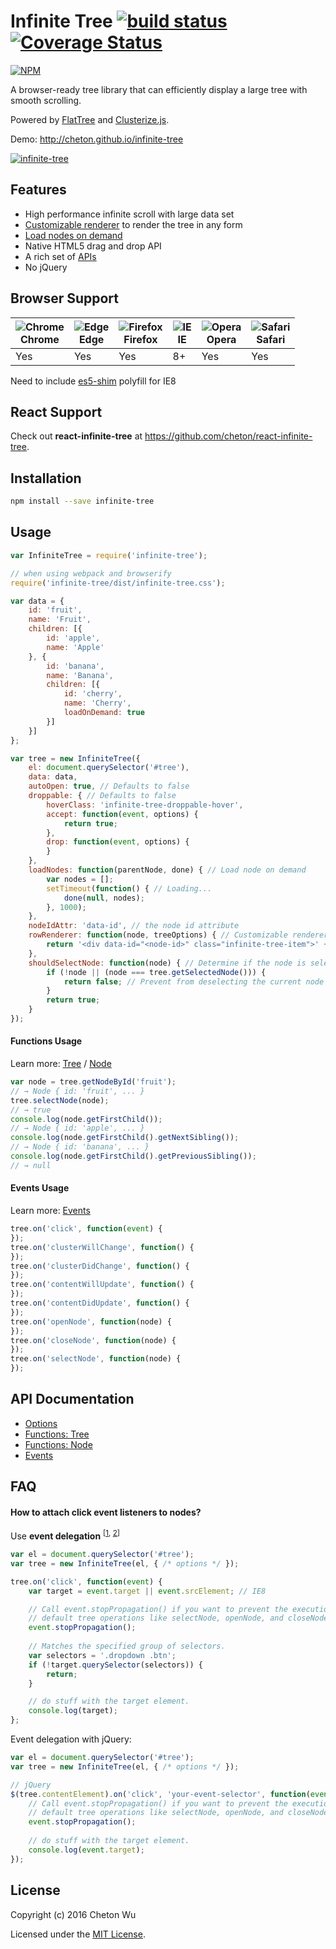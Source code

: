 # Infinite Tree [![build status](https://travis-ci.org/cheton/infinite-tree.svg?branch=master)](https://travis-ci.org/cheton/infinite-tree) [![Coverage Status](https://coveralls.io/repos/github/cheton/infinite-tree/badge.svg?branch=master)](https://coveralls.io/github/cheton/infinite-tree?branch=master)
[![NPM](https://nodei.co/npm/infinite-tree.png?downloads=true&stars=true)](https://www.npmjs.com/package/infinite-tree)

A browser-ready tree library that can efficiently display a large tree with smooth scrolling.

Powered by [FlatTree](https://github.com/cheton/flattree) and [Clusterize.js](https://github.com/NeXTs/Clusterize.js).

Demo: http://cheton.github.io/infinite-tree

[![infinite-tree](https://raw.githubusercontent.com/cheton/infinite-tree/master/media/infinite-tree.gif)](http://cheton.github.io/infinite-tree)

## Features
* High performance infinite scroll with large data set
* [Customizable renderer](https://github.com/cheton/infinite-tree/wiki/Options#rowrenderer) to render the tree in any form
* [Load nodes on demand](https://github.com/cheton/infinite-tree/wiki/Options#loadnodes)
* Native HTML5 drag and drop API
* A rich set of [APIs](https://github.com/cheton/infinite-tree#api-documentation)
* No jQuery

## Browser Support
![Chrome](https://raw.github.com/alrra/browser-logos/master/chrome/chrome_48x48.png)<br>Chrome | ![Edge](https://raw.github.com/alrra/browser-logos/master/edge/edge_48x48.png)<br>Edge | ![Firefox](https://raw.github.com/alrra/browser-logos/master/firefox/firefox_48x48.png)<br>Firefox | ![IE](https://raw.github.com/alrra/browser-logos/master/internet-explorer/internet-explorer_48x48.png)<br>IE | ![Opera](https://raw.github.com/alrra/browser-logos/master/opera/opera_48x48.png)<br>Opera | ![Safari](https://raw.github.com/alrra/browser-logos/master/safari/safari_48x48.png)<br>Safari
--- | --- | --- | --- | --- | --- |
 Yes | Yes | Yes| 8+ | Yes | Yes | 
Need to include [es5-shim](https://github.com/es-shims/es5-shim#example-of-applying-es-compatability-shims-in-a-browser-project) polyfill for IE8

## React Support
Check out <b>react-infinite-tree</b> at https://github.com/cheton/react-infinite-tree.

## Installation
```bash
npm install --save infinite-tree
```

## Usage
```js
var InfiniteTree = require('infinite-tree');

// when using webpack and browserify
require('infinite-tree/dist/infinite-tree.css');

var data = {
    id: 'fruit',
    name: 'Fruit',
    children: [{
        id: 'apple',
        name: 'Apple'
    }, {
        id: 'banana',
        name: 'Banana',
        children: [{
            id: 'cherry',
            name: 'Cherry',
            loadOnDemand: true
        }]
    }]
};

var tree = new InfiniteTree({
    el: document.querySelector('#tree'),
    data: data,
    autoOpen: true, // Defaults to false
    droppable: { // Defaults to false
        hoverClass: 'infinite-tree-droppable-hover',
        accept: function(event, options) {
            return true;
        },
        drop: function(event, options) {
        }
    },
    loadNodes: function(parentNode, done) { // Load node on demand
        var nodes = [];
        setTimeout(function() { // Loading...
            done(null, nodes);
        }, 1000);
    },
    nodeIdAttr: 'data-id', // the node id attribute
    rowRenderer: function(node, treeOptions) { // Customizable renderer
        return '<div data-id="<node-id>" class="infinite-tree-item">' + node.name + '</div>';
    },
    shouldSelectNode: function(node) { // Determine if the node is selectable
        if (!node || (node === tree.getSelectedNode())) {
            return false; // Prevent from deselecting the current node
        }
        return true;
    }
});
```

#### Functions Usage
Learn more: [Tree](https://github.com/cheton/infinite-tree/wiki/Functions:-Tree) /  [Node](https://github.com/cheton/infinite-tree/wiki/Functions:-Node)
```js
var node = tree.getNodeById('fruit');
// → Node { id: 'fruit', ... }
tree.selectNode(node);
// → true
console.log(node.getFirstChild());
// → Node { id: 'apple', ... }
console.log(node.getFirstChild().getNextSibling());
// → Node { id: 'banana', ... }
console.log(node.getFirstChild().getPreviousSibling());
// → null
```

#### Events Usage
Learn more: [Events](https://github.com/cheton/infinite-tree/wiki/Events)
```js
tree.on('click', function(event) {
});
tree.on('clusterWillChange', function() {
});
tree.on('clusterDidChange', function() {
});
tree.on('contentWillUpdate', function() {
});
tree.on('contentDidUpdate', function() {
});
tree.on('openNode', function(node) {
});
tree.on('closeNode', function(node) {
});
tree.on('selectNode', function(node) {
});
```

## API Documentation
* [Options](https://github.com/cheton/infinite-tree/wiki/Options)
* [Functions: Tree](https://github.com/cheton/infinite-tree/wiki/Functions:-Tree)
* [Functions: Node](https://github.com/cheton/infinite-tree/wiki/Functions:-Node)
* [Events](https://github.com/cheton/infinite-tree/wiki/Events)

## FAQ

#### How to attach click event listeners to nodes?

Use <b>event delegation</b> <sup>[[1](http://javascript.info/tutorial/event-delegation), [2](http://davidwalsh.name/event-delegate)]</sup>

```js
var el = document.querySelector('#tree');
var tree = new InfiniteTree(el, { /* options */ });

tree.on('click', function(event) {
    var target = event.target || event.srcElement; // IE8

    // Call event.stopPropagation() if you want to prevent the execution of
    // default tree operations like selectNode, openNode, and closeNode.
    event.stopPropagation();
    
    // Matches the specified group of selectors.
    var selectors = '.dropdown .btn';
    if (!target.querySelector(selectors)) {
        return;
    }

    // do stuff with the target element.
    console.log(target);
};

```

Event delegation with jQuery:
```js
var el = document.querySelector('#tree');
var tree = new InfiniteTree(el, { /* options */ });

// jQuery
$(tree.contentElement).on('click', 'your-event-selector', function(event) {
    // Call event.stopPropagation() if you want to prevent the execution of
    // default tree operations like selectNode, openNode, and closeNode.
    event.stopPropagation();
    
    // do stuff with the target element.
    console.log(event.target);
});
```

## License

Copyright (c) 2016 Cheton Wu

Licensed under the [MIT License](LICENSE).
